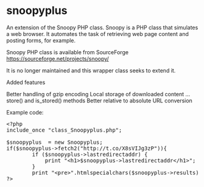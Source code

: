 # snoopyplus
An extension of the Snoopy PHP class. Snoopy is a PHP class that simulates a web browser. It automates the task of retrieving web page content and posting forms, for example.

Snoopy PHP class is available from SourceForge https://sourceforge.net/projects/snoopy/

It is no longer maintained and this wrapper class seeks to extend it.

Added features

Better handling of gzip encoding
Local storage of downloaded content ... store() and is_stored() methods
Better relative to absolute URL conversion

Example code:

<pre>
&lt;?php
include_once &quot;class_Snoopyplus.php&quot;;

$snoopyplus  = new Snoopyplus;
if($snoopyplus-&gt;fetch2(&quot;http://t.co/X8sVIJg3zP&quot;)){
		if ($snoopyplus-&gt;lastredirectaddr) {
			print &quot;&lt;h1&gt;$snoopyplus-&gt;lastredirectaddr&lt;/h1&gt;&quot;;
		}
		print &quot;&lt;pre&gt;&quot;.htmlspecialchars($snoopyplus-&gt;results).&quot;&lt;/pre&gt;&quot;;
?&gt;
</pre>
